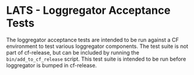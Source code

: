 # LATS - Loggregator Acceptance Tests

The loggregator acceptance tests are intended to be run against a CF environment to test
various loggregator components. The test suite is not part of cf-release, but can be included by running the
`bin/add_to_cf_release` script. This test suite is intended to be run before loggregator is bumped in cf-release.
